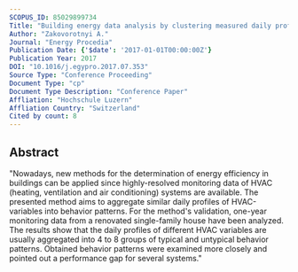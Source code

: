 ```yaml
---
SCOPUS_ID: 85029899734
Title: "Building energy data analysis by clustering measured daily profiles"
Author: "Zakovorotnyi A."
Journal: "Energy Procedia"
Publication Date: {'$date': '2017-01-01T00:00:00Z'}
Publication Year: 2017
DOI: "10.1016/j.egypro.2017.07.353"
Source Type: "Conference Proceeding"
Document Type: "cp"
Document Type Description: "Conference Paper"
Affliation: "Hochschule Luzern"
Affliation Country: "Switzerland"
Cited by count: 8
---
```


## Abstract
"Nowadays, new methods for the determination of energy efficiency in buildings can be applied since highly-resolved monitoring data of HVAC (heating, ventilation and air conditioning) systems are available. The presented method aims to aggregate similar daily profiles of HVAC-variables into behavior patterns. For the method's validation, one-year monitoring data from a renovated single-family house have been analyzed. The results show that the daily profiles of different HVAC variables are usually aggregated into 4 to 8 groups of typical and untypical behavior patterns. Obtained behavior patterns were examined more closely and pointed out a performance gap for several systems."
